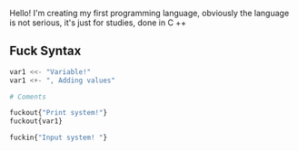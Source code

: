Hello! I'm creating my first programming language, obviously the language is not serious, it's just for studies, done in C ++


## Fuck Syntax

````python
var1 <<- "Variable!"
var1 <+- ", Adding values"

# Coments

fuckout{"Print system!"}
fuckout{var1} 

fuckin{"Input system! "}
```` 
